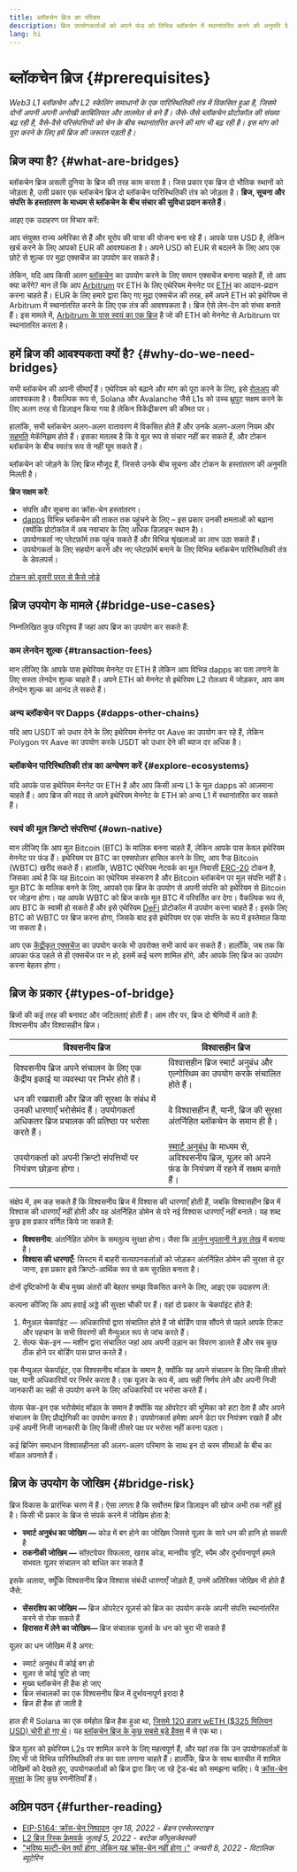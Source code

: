 ```yaml
---
title: ब्लॉकचेन ब्रिज का परिचय
description: ब्रिज उपयोगकर्ताओं को अपने फंड को विभिन्न ब्लॉकचेन में स्थानांतरित करने की अनुमति देते हैं
lang: hi
---
```


# ब्लॉकचेन ब्रिज {#prerequisites}

_Web3 L1 ब्लॉकचेन और L2 स्केलिंग समाधानों के एक पारिस्थितिकी तंत्र में विकसित हुआ है, जिसमे दोनों अपनी अपनी अनोखी काबिलियत और तालमेल से बने हैं। जैसे-जैसे ब्लॉकचेन प्रोटोकॉल की संख्या बढ़ रही है, वैसे-वैसे परिसंपत्तियों को चेन के बीच स्थानांतरित करने की मांग भी बढ़ रही है। इस मांग को पूरा करने के लिए हमें ब्रिज की जरूरत पड़ती है।_

<Divider />

## ब्रिज क्या है? {#what-are-bridges}

ब्लॉकचेन ब्रिज असली दुनिया के ब्रिज की तरह काम करता है। जिस प्रकार एक ब्रिज दो भौतिक स्थानों को जोड़ता है, उसी प्रकार एक ब्लॉकचेन ब्रिज दो ब्लॉकचेन पारिस्थितिकी तंत्र को जोड़ता है। **ब्रिज, सूचना और संपत्ति के हस्तांतरण के माध्यम से ब्लॉकचेन के बीच संचार की सुविधा प्रदान करते हैं**।

आइए एक उदाहरण पर विचार करें:

आप संयुक्त राज्य अमेरिका से हैं और यूरोप की यात्रा की योजना बना रहे हैं। आपके पास USD है, लेकिन खर्च करने के लिए आपको EUR की आवश्यकता है। अपने USD को EUR से बदलने के लिए आप एक छोटे से शुल्क पर मुद्रा एक्सचेंज का उपयोग कर सकते हैं।

लेकिन, यदि आप किसी अलग [ब्लॉकचेन](/glossary/#blockchain) का उपयोग करने के लिए समान एक्सचेंज बनाना चाहते हैं, तो आप क्या करेंगे? मान लें कि आप [Arbitrum](https://arbitrum.io/) पर ETH के लिए एथेरियम मेननेट पर [ETH](/glossary/#ether) का आदान-प्रदान करना चाहते हैं। EUR के लिए हमारे द्वारा किए गए मुद्रा एक्सचेंज की तरह, हमें अपने ETH को इथेरियम से Arbitrum में स्थानांतरित करने के लिए एक तंत्र की आवश्यकता है। ब्रिज ऐसे लेन-देन को संभव बनाते हैं। इस मामले में, [Arbitrum के पास स्वयं का एक ब्रिज](https://bridge.arbitrum.io/) है जो की ETH को मेननेट से Arbitrum पर स्थानांतरित करता है।

## हमें ब्रिज की आवश्यकता क्यों है? {#why-do-we-need-bridges}

सभी ब्लॉकचेन की अपनी सीमाएँ हैं। एथेरियम को बढ़ाने और मांग को पूरा करने के लिए, इसे [रोलअप](/glossary/#rollups) की आवश्यकता है। वैकल्पिक रूप से, Solana और Avalanche जैसे L1s को उच्च थ्रूपुट सक्षम करने के लिए अलग तरह से डिज़ाइन किया गया है लेकिन विकेंद्रीकरण की कीमत पर।

हालांकि, सभी ब्लॉकचेन अलग-अलग वातावरण में विकसित होते हैं और उनके अलग-अलग नियम और [सहमति](/glossary/#consensus) मेकॅनिझम होते हैं। इसका मतलब है कि वे मूल रूप से संचार नहीं कर सकते हैं, और टोकन ब्लॉकचेन के बीच स्वतंत्र रूप से नहीं घूम सकते हैं।

ब्लॉकचेन को जोड़ने के लिए ब्रिज मौजूद हैं, जिससे उनके बीच सूचना और टोकन के हस्तांतरण की अनुमति मिलती है।

**ब्रिज सक्षम करें**:

- संपत्ति और सूचना का क्रॉस-चेन हस्तांतरण।
- [dapps](/glossary/#dapp) विभिन्न ब्लॉकचेन की ताकत तक पहुंचने के लिए – इस प्रकार उनकी क्षमताओं को बढ़ाना (क्योंकि प्रोटोकॉल में अब नवाचार के लिए अधिक डिज़ाइन स्थान है)।
- उपयोगकर्ता नए प्लेटफ़ॉर्म तक पहुंच सकते हैं और विभिन्न श्रृंखलाओं का लाभ उठा सकते हैं।
- उपयोगकर्ता के लिए सहयोग करने और नए प्लेटफ़ॉर्म बनाने के लिए विभिन्न ब्लॉकचेन पारिस्थितिकी तंत्र के डेवलपर्स।

[टोकन को दूसरी परत से कैसे जोड़े](/guides/how-to-use-a-bridge/)

<Divider />

## ब्रिज उपयोग के मामले {#bridge-use-cases}

निम्नलिखित कुछ परिदृश्य हैं जहां आप ब्रिज का उपयोग कर सकते हैं:

### कम लेनदेन शुल्क {#transaction-fees}

मान लीजिए कि आपके पास इथेरियम मेननेट पर ETH है लेकिन आप विभिन्न dapps का पता लगाने के लिए सस्ता लेनदेन शुल्क चाहते हैं। अपने ETH को मेननेट से इथेरियम L2 रोलअप में जोड़कर, आप कम लेनदेन शुल्क का आनंद ले सकते हैं।

### अन्य ब्लॉकचेन पर Dapps {#dapps-other-chains}

यदि आप USDT को उधार देने के लिए इथेरियम मेननेट पर Aave का उपयोग कर रहे हैं, लेकिन Polygon पर Aave का उपयोग करके USDT को उधार देने की ब्याज दर अधिक है।

### ब्लॉकचेन पारिस्थितिकी तंत्र का अन्वेषण करें {#explore-ecosystems}

यदि आपके पास इथेरियम मेननेट पर ETH है और आप किसी अन्य L1 के मूल dapps को आज़माना चाहते हैं। आप ब्रिज की मदद से अपने इथेरियम मेननेट के ETH को अन्य L1 में स्थानांतरित कर सकते हैं।

### स्वयं की मूल क्रिप्टो संपत्तियां {#own-native}

मान लीजिए कि आप मूल Bitcoin (BTC) के मालिक बनना चाहते हैं, लेकिन आपके पास केवल इथेरियम मेननेट पर फंड हैं। इथेरियम पर BTC का एक्सपोज़र हासिल करने के लिए, आप रैप्ड Bitcoin (WBTC) खरीद सकते हैं। हालांकि, WBTC एथेरियम नेटवर्क का मूल निवासी [ERC-20](/glossary/#erc-20) टोकन है, जिसका अर्थ है कि यह Bitcoin का एथेरियम संस्करण है और Bitcoin ब्लॉकचेन पर मूल संपत्ति नहीं है। मूल BTC के मालिक बनने के लिए, आपको एक ब्रिज के उपयोग से अपनी संपत्ति को इथेरियम से Bitcoin पर जोड़ना होगा। यह आपके WBTC को ब्रिज करके मूल BTC में परिवर्तित कर देगा। वैकल्पिक रूप से, आप BTC के स्वामी हो सकते हैं और इसे एथेरियम [DeFi](/glossary/#defi) प्रोटोकॉल में उपयोग करना चाहते हैं। इसके लिए BTC को WBTC पर ब्रिज करना होगा, जिसके बाद इसे इथेरियम पर एक संपत्ति के रूप में इस्तेमाल किया जा सकता है।

<InfoBanner shouldCenter emoji=":bulb:">
  आप एक <a href="/get-eth/">केंद्रीकृत एक्सचेंज</a> का उपयोग करके भी उपरोक्त सभी कार्य कर सकते हैं। हालाँकि, जब तक कि आपका फंड पहले से ही एक्सचेंज पर न हो, इसमें कई चरण शामिल होंगे, और आपके लिए ब्रिज का उपयोग करना बेहतर होगा।
</InfoBanner>

<Divider />

## ब्रिज के प्रकार {#types-of-bridge}

ब्रिजों की कई तरह की बनावट और जटिलताएं होती हैं। आम तौर पर, ब्रिज दो श्रेणियों में आते हैं: विश्वसनीय और विश्वासहीन ब्रिज।

| विश्वसनीय ब्रिज                                                                                                                          | विश्वासहीन ब्रिज                                                                                                                          |
| ---------------------------------------------------------------------------------------------------------------------------------------- | ----------------------------------------------------------------------------------------------------------------------------------------- |
| विश्वसनीय ब्रिज अपने संचालन के लिए एक केंद्रीय इकाई या व्यवस्था पर निर्भर होते हैं।                                                      | विश्वासहीन ब्रिज स्मार्ट अनुबंध और एल्गोरिथम का उपयोग करके संचालित होते हैं।                                                              |
| धन की रखवाली और ब्रिज की सुरक्षा के संबंध में उनकी धारणाएँ भरोसेमंद हैं। उपयोगकर्ता अधिकतर ब्रिज प्रचालक की प्रतिष्ठा पर भरोसा करते हैं। | वे विश्वासहीन हैं, यानी, ब्रिज की सुरक्षा अंतर्निहित ब्लॉकचेन के समान ही है।                                                              |
| उपयोगकर्ता को अपनी क्रिप्टो संपत्तियों पर नियंत्रण छोड़ना होगा।                                                                          | [स्मार्ट अनुबंध](/glossary/#smart-contract) के माध्यम से, अविश्‍वसनीय ब्रिज, यूज़र को अपने फ़ंड के नियंत्रण में रहने में सक्षम बनाते हैं। |

संक्षेप में, हम कह सकते हैं कि विश्वसनीय ब्रिज में विश्वास की धारणाएँ होती हैं, जबकि विश्वासहीन ब्रिज में विश्वास की धारणाएँ नहीं होती और वह अंतर्निहित डोमेन से परे नई विश्वास धारणाएँ नहीं बनाते। यह शब्द कुछ इस प्रकार वर्णित किये जा सकते हैं:

- **विश्वसनीय**: अंतर्निहित डोमेन के समतुल्य सुरक्षा होना। जैसा कि [अर्जुन भुपतानी ने इस लेख](https://medium.com/connext/the-interoperability-trilemma-657c2cf69f17) में बताया है।
- **विश्वास की धारणाएँ:** सिस्टम में बाहरी सत्यापनकर्ताओं को जोड़कर अंतर्निहित डोमेन की सुरक्षा से दूर जाना, इस प्रकार इसे क्रिप्टो-आर्थिक रूप से कम सुरक्षित बनाता है।

दोनों दृष्टिकोणों के बीच मुख्य अंतरों की बेहतर समझ विकसित करने के लिए, आइए एक उदाहरण लें:

कल्पना कीजिए कि आप हवाई अड्डे की सुरक्षा चौकी पर हैं। वहां दो प्रकार के चेकपॉइंट होते हैं:

1. मैनुअल चेकपॉइंट — अधिकारियों द्वारा संचालित होते हैं जो बोर्डिंग पास सौंपने से पहले आपके टिकट और पहचान के सभी विवरणों की मैन्युअल रूप से जांच करते हैं।
2. सेल्फ चेक-इन — मशीन द्वारा संचालित जहां आप अपनी उड़ान का विवरण डालते हैं और सब कुछ ठीक होने पर बोर्डिंग पास प्राप्त करते हैं।

एक मैन्‍युअल चेकपॉइंट, एक विश्वसनीय मॉडल के समान है, क्योंकि यह अपने संचालन के लिए किसी तीसरे पक्ष, यानी अधिकारियों पर निर्भर करता है। एक यूज़र के रूप में, आप सही निर्णय लेने और अपनी निजी जानकारी का सही से उपयोग करने के लिए अधिकारियों पर भरोसा करते हैं।

सेल्फ चेक-इन एक भरोसेमंद मॉडल के समान है क्योंकि यह ऑपरेटर की भूमिका को हटा देता है और अपने संचालन के लिए प्रौद्योगिकी का उपयोग करता है। उपयोगकर्ता हमेशा अपने डेटा पर नियंत्रण रखते हैं और उन्हें अपनी निजी जानकारी के लिए किसी तीसरे पक्ष पर भरोसा नहीं करना पड़ता।

कई ब्रिजिंग समाधान विश्वासहीनता की अलग-अलग परिमाण के साथ इन दो चरम सीमाओं के बीच का मॉडल अपनाते हैं।

<Divider />

## ब्रिज के उपयोग के जोखिम {#bridge-risk}

ब्रिज विकास के प्रारंभिक चरण में हैं। ऐसा लगता है कि सर्वोत्तम ब्रिज डिज़ाइन की खोज अभी तक नहीं हुई है। किसी भी प्रकार के ब्रिज से संपर्क करने में जोखिम होता है:

- **स्मार्ट अनुबंध का जोखिम —** कोड में बग होने का जोखिम जिससे यूज़र के सारे धन की हानि हो सकती है
- **तकनीकी जोखिम —** सॉफ़्टवेयर विफलता, खराब कोड, मानवीय त्रुटि, स्पैम और दुर्भावनापूर्ण हमले संभवतः यूज़र संचालन को बाधित कर सकते हैं

इसके अलावा, क्यूँकि विश्वसनीय ब्रिज विश्वास संबंधी धारणाएँ जोड़ते हैं, उनमें अतिरिक्त जोखिम भी होते हैं जैसे:

- **सेंसरशिप का जोखिम —** ब्रिज ऑपरेटर यूज़र्स को ब्रिज का उपयोग करके अपनी संपत्ति स्थानांतरित करने से रोक सकते हैं
- **हिरासत में लेने का जोखिम—** ब्रिज संचालक यूज़र्स के धन को चुरा भी सकते हैं

यूज़र का धन जोखिम में है अगर:

- स्मार्ट अनुबंध में कोई बग हो
- यूज़र से कोई त्रुटि हो जाए
- मुख्य ब्लॉकचेन ही हैक हो जाए
- ब्रिज संचालकों का एक विश्वसनीय ब्रिज में दुर्भावनापूर्ण इरादा है
- ब्रिज ही हैक हो जाती है

हाल ही में Solana का एक वर्महोल ब्रिज हैक हुआ था, [जिसमे 120 हज़ार wETH ($325 मिलियन USD) चोरी हो गए थे](https://rekt.news/wormhole-rekt/)। यह [ब्लॉकचेन ब्रिज के कुछ सबसे बड़े हैक्स](https://rekt.news/leaderboard/) में से एक था।

ब्रिज यूज़र को इथेरियम L2s पर शामिल करने के लिए महत्वपूर्ण हैं, और यहां तक कि उन उपयोगकर्ताओं के लिए भी जो विभिन्न पारिस्थितिकी तंत्र का पता लगाना चाहते हैं। हालाँकि, ब्रिज के साथ बातचीत में शामिल जोखिमों को देखते हुए, उपयोगकर्ताओं को ब्रिज द्वारा किए जा रहे ट्रेड-बंद को समझना चाहिए। ये [क्रॉस-चेन सुरक्षा](https://blog.debridge.finance/10-strategies-for-cross-chain-security-8ed5f5879946) के लिए कुछ रणनीतियाँ हैं।

<Divider />

## अग्रिम पठन {#further-reading}

- [EIP-5164: क्रॉस-चेन निष्पादन](https://ethereum-magicians.org/t/eip-5164-cross-chain-execution/9658) _जून 18, 2022 - ब्रेंडन एस्सेलस्टाइन_
- [L2 ब्रिज रिस्क फ्रेमवर्क](https://gov.l2beat.com/t/l2bridge-risk-framework/31) _जुलाई 5, 2022 - बरटेक कीपूसजेवस्की_
- ["भविष्य मल्टी-चेन क्यों होगा, लेकिन यह क्रॉस-चेन नहीं होगा।"](https://old.reddit.com/r/ethereum/comments/rwojtk/ama_we_are_the_efs_research_team_pt_7_07_january/hrngyk8/) _जनवरी 8, 2022 - विटालिक ब्यूटेरिन_
